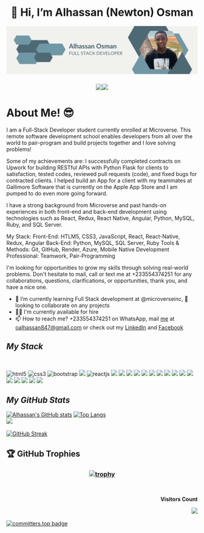 <h1 align="center">👋 Hi, I’m Alhassan (Newton) Osman</h1>


![Newton's image](https://github.com/flemton/flemton/blob/77f333de05483bba9ef54a7c6fa9fe664c7cde07/Neutral%20Modern%20Web%20Developer%20LinkedIn%20Banner.png)

<h3 align="center">
  
![](https://github.com/flemton)<img src="https://img.shields.io/github/stars/flemton.svg?color=blue&logo=github"></a>
</h3>

<h1>About Me! 😎</h1>
I am a Full-Stack Developer student currently enrolled at Microverse. This remote software development school enables developers from all over the world to pair-program and build projects together and I love solving problems!

Some of my achievements are: 
I successfully completed contracts on Upwork for building RESTful APIs with Python Flask for clients to satisfaction, tested codes, reviewed pull requests (code), and fixed bugs for contracted clients.
I helped build an App for a client with my teammates at Gallimore Software that is currently on the Apple App Store and I am pumped to do even more going forward.

I have a strong background from Microverse and past hands-on experiences in both front-end and back-end development using technologies such as React, Redux, React Native, Angular, Python, MySQL, Ruby, and SQL Server.

My Stack:
Front-End: HTLM5, CSS3, JavaScript, React, React-Native, Redux, Angular
Back-End: Python, MySQL, SQL Server, Ruby
Tools & Methods: Git, GitHub, Render, Azure, Mobile Native Development
Professional: Teamwork, Pair-Programming

I'm looking for opportunities to grow my skills through solving real-world problems. Don't hesitate to mail, call or text me at +233554374251 for any collaborations, questions, clarifications, or opportunities, thank you, and have a nice one.

- 👀 I’m currently learning Full Stack development at @microverseinc, 💞️ looking to collaborate on any projects
- 🧑‍🏭 I'm currently available for hire
- 📫 How to reach me? +233554374251 on WhatsApp, mail [me](mailto:oalhassan847@gmail.com) at oalhassan847@gmail.com or check out my [LinkedIn](https://www.linkedin.com/in/alhassan-o-83039a80/) and [Facebook](https://facebook.com/n3wtongh)

<section>
  <h2><i>My Stack</i></h2>
  <br>
<p align="left">
  <img src="https://img.shields.io/badge/HTML5-E34F26?style=for-the-badge&logo=html5&logoColor=white" alt="html5" />
  <img src="https://img.shields.io/badge/CSS3-1572B6?style=for-the-badge&logo=css3&logoColor=white" alt="css3" />
  <img src="https://img.shields.io/badge/Bootstrap-563D7C?style=for-the-badge&logo=bootstrap&logoColor=white" alt="bootstrap" />
  <img src="https://img.shields.io/badge/JavaScript-323330?style=for-the-badge&logo=javascript&logoColor=F7DF1E" />
  <img src="https://img.shields.io/badge/React-20232A?style=for-the-badge&logo=react&logoColor=61DAFB" alt="reactjs" />
  <img src="https://img.shields.io/badge/Angular-E34F26?style=for-the-badge&logo=angular&logoColor=white" />
  <img src="https://img.shields.io/badge/C%2B%2B-00599C?style=for-the-badge&logo=c%2B%2B&logoColor=white" />
  <img src="https://img.shields.io/badge/PostgreSQL-400000?style=for-the-badge&logo=PostgreSQL&logoColor=blue" />
  <img src="https://img.shields.io/badge/SQLite-07405E?style=for-the-badge&logo=sqlite&logoColor=white" />
  <img src="https://img.shields.io/badge/json-5E5C5C?style=for-the-badge&logo=json&logoColor=white" />
  <img src="https://img.shields.io/badge/C-00599C?style=for-the-badge&logo=c&logoColor=white" />
  <img src="https://img.shields.io/badge/Node.js-339933?style=for-the-badge&logo=nodedotjs&logoColor=white" />
  <img src="https://img.shields.io/badge/-PYTHON-brown?style=for-the-badge&logo=python&logoColor=61DAFB" /> 
  <img src="https://img.shields.io/badge/React_Native-20232A?style=for-the-badge&logo=react&logoColor=61DAFB" />
  <img src="https://img.shields.io/badge/C-Sharp-00599C?style=for-the-badge&logo=csharp&logoColor=white" />
  <img src="https://img.shields.io/badge/-MySQL-black?style=for-the-badge&logo=mysql&logoColor=61DAFB" />
  <img src="https://img.shields.io/badge/SQLSERVER-07405E?style=for-the-badge&logo=sqlserver&logoColor=white" />
  <img src="https://img.shields.io/badge/Visual_Studio_Code-0078D4?style=for-the-badge&logo=visual%20studio%20code&logoColor=white" />
  <img src="https://img.shields.io/badge/GIT-E44C30?style=for-the-badge&logo=git&logoColor=white" />
  <img src="https://img.shields.io/badge/GitHub-100000?style=for-the-badge&logo=github&logoColor=white" />
  <img src="https://img.shields.io/badge/Ruby-00000f?style=for-the-badge&logo=Ruby&logoColor=purple" />
  </p>
</section>

<h2><i>My GitHub Stats</i></h2>

[![Alhassan's GitHub stats](https://github-readme-stats-eight-theta.vercel.app/api?username=flemton&count_private=true&show_icons=true&include_all_commits=true&theme=dark#gh-dark-mode-only)](https://github.com/anuraghazra/github-readme-stats)
[![Top Langs](https://github-readme-stats-git-masterrstaa-rickstaa.vercel.app/api/top-langs/?username=flemton&show_icons=true&theme=dark)](https://github.com/anuraghazra/github-readme-stats) <br>
![](https://hit.yhype.me/github/profile?user_id=36508436) <be>
<!--[![Alhassan's's wakatime stats](https://github-readme-stats-git-masterrstaa-rickstaa.vercel.app/api/wakatime?username=flemton&theme=dark)](https://github.com/anuraghazra/github-readme-stats)-->
[![GitHub Streak](http://github-readme-streak-stats.herokuapp.com?user=flemton&theme=dark)](https://git.io/streak-stats)
 
## 🏆 GitHub Trophies

<h3 align="center">
  
[![trophy](https://github-profile-trophy.vercel.app/?username=flemton&theme=darkhub&column=9&margin-w=3&margin-h=2)](https://github.com/ryo-ma/github-profile-trophy)
  
</h3> 
<br> 

<div align="end">
<p><b>Visitors Count</b></p>  
<img src="https://profile-counter.glitch.me/{flemton}/count.svg" />
</div>

[![committers.top badge](https://user-badge.committers.top/ghana/flemton.svg)](https://user-badge.committers.top/ghana/flemton)

<!---
flemton/flemton is a ✨ special ✨ repository because its `README.md` (this file) appears on your GitHub profile.
You can click the Preview link to take a look at your changes.
--->

